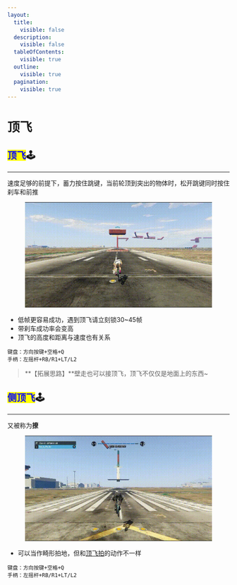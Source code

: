 ```yaml
---
layout:
  title:
    visible: false
  description:
    visible: false
  tableOfContents:
    visible: true
  outline:
    visible: true
  pagination:
    visible: true
---
```


# 顶飞

## <mark style="color:blue;">**顶飞**</mark>🕹️ <a href="#ding-fei" id="ding-fei"></a>

***

速度足够的前提下，蓄力按住跳键，当前轮顶到突出的物体时，松开跳键同时按住刹车和前推

<div align="left">

<figure><img src="../.gitbook/assets/image/tutorial/12.low-fps-jumps-2/1.坡度顶飞.gif" alt=""><figcaption></figcaption></figure>

</div>

* 低帧更容易成功，遇到顶飞请立刻锁30\~45帧
* 带刹车成功率会变高
* 顶飞的高度和距离与速度也有关系

```plaintext
键盘：方向按键+空格+Q
手柄：左摇杆+RB/R1+LT/L2
```

> **【拓展思路】**壁走也可以接顶飞，顶飞不仅仅是地面上的东西\~

## <mark style="color:blue;">**侧顶飞**</mark>🕹️ <a href="#ce-ding-fei" id="ce-ding-fei"></a>

***

又被称为**撩**

<div align="left">

<figure><img src="../.gitbook/assets/image/tutorial/12.low-fps-jumps-2/2.侧顶飞.gif" alt=""><figcaption></figcaption></figure>

</div>

* 可以当作畸形拍地，但和[顶飞拍](page-6-framebounces.md#ding-fei-pai)的动作不一样



```plaintext
键盘：方向按键+空格+Q
手柄：左摇杆+RB/R1+LT/L2
```
